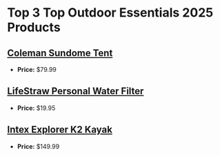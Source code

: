 # Top 3 Top Outdoor Essentials 2025 Products

## [Coleman Sundome Tent](https://www.amazon.com/dp/B004J2GUOU?tag=mychanneld-20)
- **Price:** $79.99

## [LifeStraw Personal Water Filter](https://www.amazon.com/dp/B006QF3TW4?tag=mychanneld-20)
- **Price:** $19.95

## [Intex Explorer K2 Kayak](https://www.amazon.com/dp/B00A7EXF4C?tag=mychanneld-20)
- **Price:** $149.99

